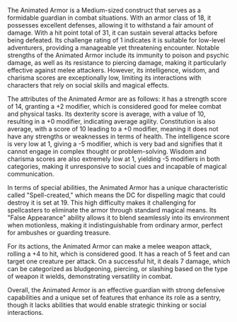 The Animated Armor is a Medium-sized construct that serves as a formidable guardian in combat situations. With an armor class of 18, it possesses excellent defenses, allowing it to withstand a fair amount of damage. With a hit point total of 31, it can sustain several attacks before being defeated. Its challenge rating of 1 indicates it is suitable for low-level adventurers, providing a manageable yet threatening encounter. Notable strengths of the Animated Armor include its immunity to poison and psychic damage, as well as its resistance to piercing damage, making it particularly effective against melee attackers. However, its intelligence, wisdom, and charisma scores are exceptionally low, limiting its interactions with characters that rely on social skills and magical effects. 

The attributes of the Animated Armor are as follows: it has a strength score of 14, granting a +2 modifier, which is considered good for melee combat and physical tasks. Its dexterity score is average, with a value of 10, resulting in a +0 modifier, indicating average agility. Constitution is also average, with a score of 10 leading to a +0 modifier, meaning it does not have any strengths or weaknesses in terms of health. The intelligence score is very low at 1, giving a -5 modifier, which is very bad and signifies that it cannot engage in complex thought or problem-solving. Wisdom and charisma scores are also extremely low at 1, yielding -5 modifiers in both categories, making it unresponsive to social cues and incapable of magical communication.

In terms of special abilities, the Animated Armor has a unique characteristic called "Spell-created," which means the DC for dispelling magic that could destroy it is set at 19. This high difficulty makes it challenging for spellcasters to eliminate the armor through standard magical means. Its "False Appearance" ability allows it to blend seamlessly into its environment when motionless, making it indistinguishable from ordinary armor, perfect for ambushes or guarding treasure.

For its actions, the Animated Armor can make a melee weapon attack, rolling a +4 to hit, which is considered good. It has a reach of 5 feet and can target one creature per attack. On a successful hit, it deals 7 damage, which can be categorized as bludgeoning, piercing, or slashing based on the type of weapon it wields, demonstrating versatility in combat. 

Overall, the Animated Armor is an effective guardian with strong defensive capabilities and a unique set of features that enhance its role as a sentry, though it lacks abilities that would enable strategic thinking or social interactions.